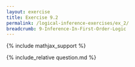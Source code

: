 ```yaml
---
layout: exercise
title: Exercise 9.2
permalink: /logical-inference-exercises/ex_2/
breadcrumb: 9-Inference-In-First-Order-Logic
---
```


{% include mathjax_support %}

<div><i class="arrow-up loader" data-chapter="logical-inference-exercises" data-exercise="ex_2" data-rating="0"></i></div>
{% include_relative question.md %}
